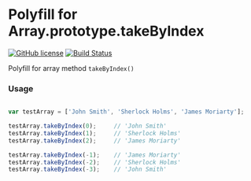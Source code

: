 # Polyfill for Array.prototype.takeByIndex

[![GitHub license](https://img.shields.io/badge/license-GNU-blue.svg)](https://github.com/ayarushin/array-take-by-index-polyfill/blob/master/LICENSE)
[![Build Status](https://travis-ci.org/ayarushin/array-take-by-index-polyfill.svg?branch=master)](https://travis-ci.org/ayarushin/array-take-by-index-polyfill)

Polyfill for array method `takeByIndex()`

### Usage

```javascript

var testArray = ['John Smith', 'Sherlock Holms', 'James Moriarty'];

testArray.takeByIndex(0);     // 'John Smith'
testArray.takeByIndex(1);     // 'Sherlock Holms'
testArray.takeByIndex(2);     // 'James Moriarty'

testArray.takeByIndex(-1);    // 'James Moriarty'
testArray.takeByIndex(-2);    // 'Sherlock Holms'
testArray.takeByIndex(-3);    // 'John Smith'

```
